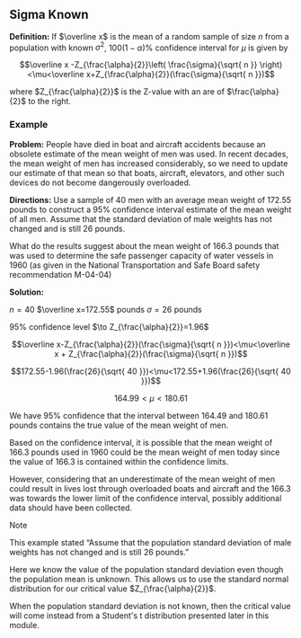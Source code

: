 ## Sigma Known

**Definition:** If $\overline x$ is the mean of a random sample of size $n$ from a population with known $\sigma^2$, $100(1-\alpha)\%$ confidence interval for $\mu$ is given by

$$\overline x -Z_{\frac{\alpha}{2}}\left( \frac{\sigma}{\sqrt{ n }} \right)<\mu<\overline x+Z_{\frac{\alpha}{2}}(\frac{\sigma}{\sqrt{ n }})$$

where $Z_{\frac{\alpha}{2}}$ is the Z-value with an are of $\frac{\alpha}{2}$ to the right.


### Example

**Problem:** People have died in boat and aircraft accidents because an obsolete estimate of the mean weight of men was used. In recent decades, the mean weight of men has increased considerably, so we need to update our estimate of that mean so that boats, aircraft, elevators, and other such devices do not become dangerously overloaded. 

**Directions:** Use a sample of 40 men with an average mean weight of 172.55 pounds to construct a $95\%$ confidence interval estimate of the mean weight of all men. Assume that the standard deviation of male weights has not changed and is still 26 pounds.

What do the results suggest about the mean weight of 166.3 pounds that was used to determine the safe passenger capacity of water vessels in 1960 (as given in the National Transportation and Safe Board safety recommendation M-04-04)

**Solution:**

$n=40$
$\overline x=172.55$ pounds
$\sigma=26$ pounds

$95\%$ confidence level $\to Z_{\frac{\alpha}{2}}=1.96$

$$\overline x-Z_{\frac{\alpha}{2}}(\frac{\sigma}{\sqrt{ n }})<\mu<\overline x + Z_{\frac{\alpha}{2}}(\frac{\sigma}{\sqrt{ n }})$$

$$172.55-1.96(\frac{26}{\sqrt{ 40 }})<\mu<172.55+1.96(\frac{26}{\sqrt{ 40 }})$$

$$164.99<\mu<180.61$$

We have $95\%$ confidence that the interval between $164.49$ and $180.61$ pounds contains the true value of the mean weight of men.

Based on the confidence interval, it is possible that the mean weight of $166.3$ pounds used in 1960 could be the mean weight of men today since the value of $166.3$ is contained within the confidence limits.

However, considering that an underestimate of the mean weight of men could result in lives lost through overloaded boats and aircraft and the $166.3$ was towards the lower limit of the confidence interval, possibly additional data should have been collected.

> [!note]
> 
> This example stated 
> “Assume that the population standard deviation of male weights has not changed and is still 26 pounds.” 
> 
> Here we know the value of the population standard deviation even though the population mean is unknown. This allows us to use the standard normal distribution for our critical value $Z_{\frac{\alpha}{2}}$.
> 
> When the population standard deviation is not known, then the critical value will come instead from a Student's t distribution presented later in this module.



